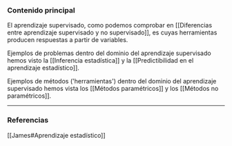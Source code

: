 ### Contenido principal

El aprendizaje supervisado, como podemos comprobar en [[Diferencias entre aprendizaje supervisado y no supervisado]], es cuyas herramientas producen respuestas a partir de variables.

Ejemplos de problemas dentro del dominio del aprendizaje supervisado hemos visto la [[Inferencia estadística]] y la [[Predictibilidad en el aprendizaje estadístico]].

Ejemplos de métodos ('herramientas') dentro del dominio del aprendizaje supervisado hemos vista los [[Métodos paramétricos]] y los [[Métodos no paramétricos]].


--- 
### Referencias
[[James#Aprendizaje estadístico]]